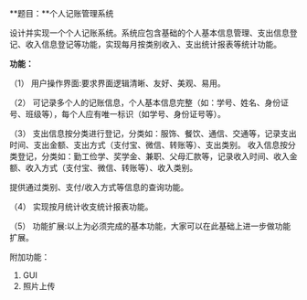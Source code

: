 **题目：**个人记账管理系统

设计并实现一个个人记账系统。系统应包含基础的个人基本信息管理、支出信息登记、收入信息登记等功能，实现每月按类别收入、支出统计报表等统计功能。

**功能：**

（1） 用户操作界面:要求界面逻辑清晰、友好、美观、易用。

（2） 可记录多个人的记账信息，个人基本信息完整（如：学号、姓名、身份证号、班级等），每个人应有唯一标识（如学号、身份证号等）。

（3） 支出信息按分类进行登记，分类如：服饰、餐饮、通信、交通等，记录支出时间、支出金额、支出方式（支付宝、微信、转账等）、支出类别。
收入信息按分类登记，分类如：勤工俭学、奖学金、兼职、父母汇款等，记录收入时间、收入金额、收入方式（支付宝、微信、转账等）、收入类别。

提供通过类别、支付/收入方式等信息的查询功能。

（4） 实现按月统计收支统计报表功能。

（5） 功能扩展:以上为必须完成的基本功能，大家可以在此基础上进一步做功能扩展。

附加功能：

1. GUI
2. 照片上传